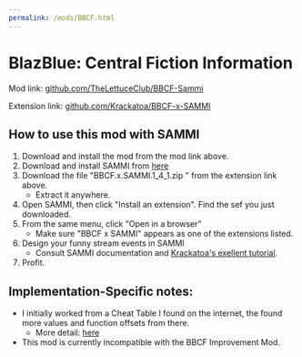 ```yaml
---
permalink: /mods/BBCF.html
---
```

# BlazBlue: Central Fiction Information
Mod link: [github.com/TheLettuceClub/BBCF-Sammi](https://github.com/TheLettuceClub/BBCF-Sammi)

Extension link: [github.com/Krackatoa/BBCF-x-SAMMI](github.com/Krackatoa/BBCF-x-SAMMI/releases)

## How to use this mod with SAMMI
1. Download and install the mod from the mod link above.
2. Download and install SAMMI from [here](https://sammi.solutions)
3. Download the file "BBCF.x.SAMMI.1_4_1.zip " from the extension link above.
    * Extract it anywhere.
4. Open SAMMI, then click "Install an extension". Find the sef you just downloaded.
5. From the same menu, click "Open in a browser"
    * Make sure "BBCF x SAMMI" appears as one of the extensions listed.
6. Design your funny stream events in SAMMI
    * Consult SAMMI documentation and [Krackatoa's exellent tutorial](https://www.youtube.com/watch?v=Jdt871b644o).
7. Profit.

## Implementation-Specific notes:
* I initially worked from a Cheat Table I found on the internet, the found more values and function offsets from there.
    * More detail: [here](https://docs.google.com/document/d/1wVrbunJyMZw__5OuHEqPnuuUnRo1-um6jH0UhqnUtXk/)
* This mod is currently incompatible with the BBCF Improvement Mod.
